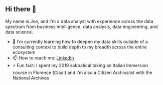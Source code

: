 ## Hi there 👋

My name is Joe, and I'm a data analyst with experience across the data spectrum from business intelligence, data analysis, data engineering, and data science. 


- 🌱 I’m currently learning how to deepen my data skills outside of a consulting context to build depth to my breadth across the entire ecosystem
- 📫 How to reach me: [LinkedIn](https://www.linkedin.com/in/willsjoseph/)
- ⚡ Fun fact: I spent my 2019 sabbatical taking an Italian Immersion course in Florence (Ciao!) and I'm also a Citizen Archivalist with the National Archives
<!--
**jwill1277/jwill1277** is a ✨ _special_ ✨ repository because its `README.md` (this file) appears on your GitHub profile.

Here are some ideas to get you started:

- 🔭 I’m currently working on ...
- 🌱 I’m currently learning ...
- 👯 I’m looking to collaborate on ...
- 🤔 I’m looking for help with ...
- 💬 Ask me about ...
- 📫 How to reach me: ...
- 😄 Pronouns: ...
- ⚡ Fun fact: ...
-->
